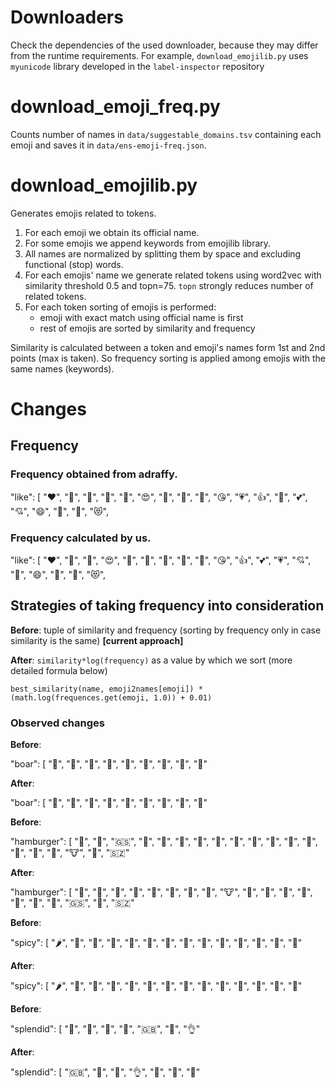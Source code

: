 # Downloaders

Check the dependencies of the used downloader, because they may differ from the runtime requirements. For example, `download_emojilib.py` uses `myunicode` library developed in the `label-inspector` repository


# download_emoji_freq.py

Counts number of names in `data/suggestable_domains.tsv` containing each emoji and saves it in `data/ens-emoji-freq.json`.

# download_emojilib.py

Generates emojis related to tokens.

1. For each emoji we obtain its official name.
2. For some emojis we append keywords from emojilib library.
3. All names are normalized by splitting them by space and excluding functional (stop) words.
4. For each emojis' name we generate related tokens using word2vec with similarity threshold 0.5 and topn=75. `topn` strongly reduces number of related tokens.
5. For each token sorting of emojis is performed:
   * emoji with exact match using official name is first
   * rest of emojis are sorted by similarity and frequency

Similarity is calculated between a token and emoji's names form 1st and 2nd points (max is taken). So frequency sorting is applied among emojis with the same names (keywords).

# Changes

## Frequency

### Frequency obtained from adraffy.

"like": [
    "❤",
    "🧡",
    "💋",
    "💚",
    "💙",
    "😍",
    "💛",
    "💜",
    "💖",
    "😘",
    "💗",
    "👍",
    "🥰",
    "💕",
    "💘",
    "😄",
    "💞",
    "💓",
    "😻",

### Frequency calculated by us.

"like": [
    "❤",
    "🧡",
    "💚",
    "😍",
    "💋",
    "💙",
    "💖",
    "💜",
    "💛",
    "😘",
    "👍",
    "💕",
    "💗",
    "💘",
    "🥰",
    "😄",
    "💞",
    "💓",
    "😻",

## Strategies of taking frequency into consideration 

**Before**: tuple of similarity and frequency (sorting by frequency only in case similarity is the same) **[current approach]**

**After**: `similarity*log(frequency)` as a value by which we sort (more detailed formula below)

`best_similarity(name, emoji2names[emoji]) * (math.log(frequences.get(emoji, 1.0)) + 0.01)`

### Observed changes

**Before**:

  "boar": [
    "🐗",
    "🐷",
    "🥓",
    "🐖",
    "🐽",
    "🐐",
    "🐇",
    "🐰",
    "🐃"

**After**:

  "boar": [
    "🐗",
    "🐐",
    "🐇",
    "🐰",
    "🐷",
    "🥓",
    "🐖",
    "🐃",
    "🐽"
  

**Before**:

"hamburger": [
    "🍔",
    "🥪",
    "🇬🇸",
    "🌮",
    "🍟",
    "🌯",
    "🍕",
    "🌭",
    "🍗",
    "🥩",
    "🥓",
    "🍡",
    "🍖",
    "🍲",
    "🍩",
    "🐂",
    "🐮",
    "🐄",
    "🇸🇿"
  
**After**:

"hamburger": [
    "🍔",
    "🍕",
    "🍟",
    "🌮",
    "🐂",
    "🥩",
    "🍩",
    "🌭",
    "🐮",
    "🥓",
    "🍗",
    "🌯",
    "🥪",
    "🐄",
    "🍖",
    "🍡",
    "🇬🇸",
    "🍲",
    "🇸🇿"

**Before**:

"spicy": [
    "🌶",
    "🍛",
    "🍤",
    "🍩",
    "🍪",
    "🍭",
    "🍯",
    "🍫",
    "🍬",
    "🧁",
    "🍡",
    "🍠",
    "🧅",
    "🧄"

**After**:

"spicy": [
    "🌶",
    "🍛",
    "🍩",
    "🍪",
    "🍭",
    "🍯",
    "🍫",
    "🍬",
    "🍤",
    "🧁",
    "🍡",
    "🧅",
    "🧄",
    "🍠"

**Before**:

"splendid": [
    "💖",
    "🫧",
    "👨",
    "🎩",
    "🇬🇧",
    "💯",
    "👌"

**After**:

"splendid": [
    "🇬🇧",
    "💖",
    "💯",
    "👌",
    "👨",
    "🎩",
    "🫧"